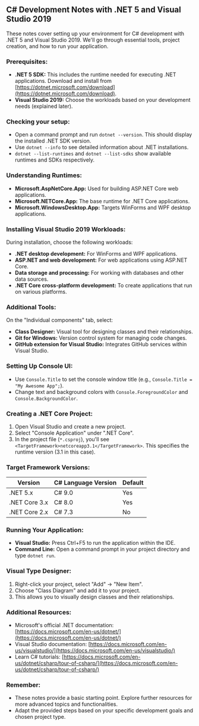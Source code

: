 ## C# Development Notes with .NET 5 and Visual Studio 2019
These notes cover setting up your environment for C# development with .NET 5 and Visual Studio 2019. We'll go through essential tools, project creation, and how to run your application.

### Prerequisites:
- **.NET 5 SDK:** This includes the runtime needed for executing .NET applications. Download and install from [https://dotnet.microsoft.com/download](https://dotnet.microsoft.com/download).
- **Visual Studio 2019:** Choose the workloads based on your development needs (explained later).

### Checking your setup:
- Open a command prompt and run `dotnet --version`. This should display the installed .NET SDK version.
- Use `dotnet --info` to see detailed information about .NET installations.
- `dotnet --list-runtimes` and `dotnet --list-sdks` show available runtimes and SDKs respectively.

### Understanding Runtimes:
- **Microsoft.AspNetCore.App:** Used for building ASP.NET Core web applications.
- **Microsoft.NETCore.App:** The base runtime for .NET Core applications.
- **Microsoft.WindowsDesktop.App:** Targets WinForms and WPF desktop applications.

### Installing Visual Studio 2019 Workloads:
During installation, choose the following workloads:
- **.NET desktop development:** For WinForms and WPF applications.
- **ASP.NET and web development:** For web applications using ASP.NET Core.
- **Data storage and processing:** For working with databases and other data sources.
- **.NET Core cross-platform development:** To create applications that run on various platforms.

### Additional Tools:
On the "Individual components" tab, select:
- **Class Designer:** Visual tool for designing classes and their relationships.
- **Git for Windows:** Version control system for managing code changes.
- **GitHub extension for Visual Studio:** Integrates GitHub services within Visual Studio.

### Setting Up Console UI:
- Use `Console.Title` to set the console window title (e.g., `Console.Title = "My Awesome App";`).
- Change text and background colors with `Console.ForegroundColor` and `Console.BackgroundColor`.

### Creating a .NET Core Project:
1. Open Visual Studio and create a new project.
2. Select "Console Application" under ".NET Core".
3. In the project file (`*.csproj`), you'll see `<TargetFramework>netcoreapp3.1</TargetFramework>`. This specifies the runtime version (3.1 in this case).

### Target Framework Versions:
| Version       | C# Language Version | Default |
| ------------- | --------------------| --------|
| .NET 5.x      | C# 9.0              | Yes     |
| .NET Core 3.x | C# 8.0              | Yes     |
| .NET Core 2.x | C# 7.3              | No      |

### Running Your Application:
- **Visual Studio:** Press Ctrl+F5 to run the application within the IDE.
- **Command Line:** Open a command prompt in your project directory and type `dotnet run`.

### Visual Type Designer:
1. Right-click your project, select "Add" -> "New Item".
2. Choose "Class Diagram" and add it to your project.
3. This allows you to visually design classes and their relationships.

### Additional Resources:
- Microsoft's official .NET documentation: [https://docs.microsoft.com/en-us/dotnet/](https://docs.microsoft.com/en-us/dotnet/)
- Visual Studio documentation: [https://docs.microsoft.com/en-us/visualstudio/](https://docs.microsoft.com/en-us/visualstudio/)
- Learn C# tutorials: [https://docs.microsoft.com/en-us/dotnet/csharp/tour-of-csharp/](https://docs.microsoft.com/en-us/dotnet/csharp/tour-of-csharp/)

### Remember:
- These notes provide a basic starting point. Explore further resources for more advanced topics and functionalities.
- Adapt the provided steps based on your specific development goals and chosen project type.